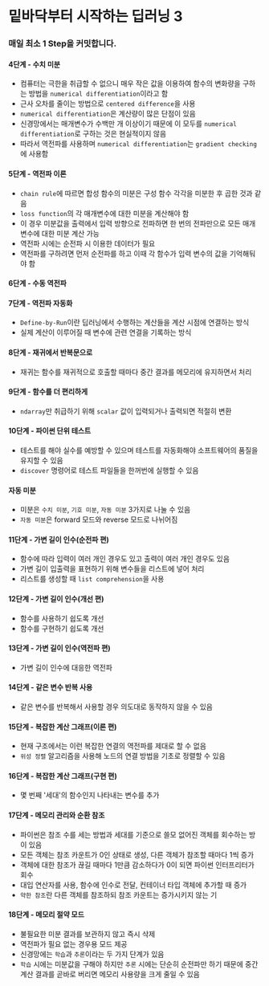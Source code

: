 # 밑바닥부터 시작하는 딥러닝 3
### 매일 최소 1 Step을 커밋합니다.
#### 4단계 - 수치 미분
- 컴퓨터는 극한을 취급할 수 없으니 매우 작은 값을 이용하여 함수의 변화량을 구하는 방법을 `numerical differentiation`이라고 함
- 근사 오차를 줄이는 방법으로 `centered difference`을 사용
- `numerical differentiation`은 계산량이 많은 단점이 있음
- 신경망에서는 매개변수가 수백만 개 이상이기 때문에 이 모두를 `numerical differentiation`로 구하는 것은 현실적이지 않음
- 따라서 역전파를 사용하며 `numerical differentiation`는 `gradient checking`에 사용함
#### 5단계 - 역전파 이론
- `chain rule`에 따르면 합성 함수의 미분은 구성 함수 각각을 미분한 후 곱한 것과 같음
- `loss function`의 각 매개변수에 대한 미분을 계산해야 함
- 이 경우 미분값을 출력에서 입력 방향으로 전파하면 한 번의 전파만으로 모든 매개변수에 대한 미분 계산 가능
- 역전파 시에는 순전파 시 이용한 데이터가 필요
- 역전파를 구하려면 먼저 순전파를 하고 이때 각 함수가 입력 변수의 값을 기억해둬야 함
#### 6단계 - 수동 역전파
#### 7단계 - 역전파 자동화
- `Define-by-Run`이란 딥러닝에서 수행하는 계산들을 계산 시점에 연결하는 방식
- 실제 계산이 이루어질 때 변수에 관련 연결을 기록하는 방식
#### 8단계 - 재귀에서 반복문으로
- 재귀는 함수를 재귀적으로 호출할 때마다 중간 결과를 메모리에 유지하면서 처리
#### 9단계 - 함수를 더 편리하게
- `ndarray`만 취급하기 위해 `scalar` 값이 입력되거나 출력되면 적절히 변환
#### 10단계 - 파이썬 단위 테스트
- 테스트를 해야 실수를 예방할 수 있으며 테스트를 자동화해야 소프트웨어의 품질을 유지할 수 있음
- `discover` 명령어로 테스트 파일들을 한꺼번에 실행할 수 있음
#### 자동 미분
- 미분은 `수치 미분`, `기호 미분`, `자동 미분` 3가지로 나눌 수 있음
- `자동 미분`은 forward 모드와 reverse 모드로 나뉘어짐
#### 11단계 - 가변 길이 인수(순전파 편)
- 함수에 따라 입력이 여러 개인 경우도 있고 출력이 여러 개인 경우도 있음
- 가변 길이 입출력을 표현하기 위해 변수들을 리스트에 넣어 처리
- 리스트를 생성할 때 `list comprehension`을 사용
#### 12단계 - 가변 길이 인수(개선 편)
- 함수를 사용하기 쉽도록 개선
- 함수를 구현하기 쉽도록 개선
#### 13단계 - 가변 길이 인수(역전파 편)
- 가변 길이 인수에 대응한 역전파
#### 14단계 - 같은 변수 반복 사용
- 같은 변수를 반복해서 사용할 경우 의도대로 동작하지 않을 수 있음
#### 15단계 - 복잡한 계산 그래프(이론 편)
- 현재 구조에서는 이런 복잡한 연결의 역전파를 제대로 할 수 없음
- `위성 정렬` 알고리즘을 사용해 노드의 연결 방법을 기초로 정렬할 수 있음
#### 16단계 - 복잡한 계산 그래프(구현 편)
- 몇 번째 '세대'의 함수인지 나타내는 변수를 추가
#### 17단계 - 메모리 관리와 순환 참조
- 파이썬은 참조 수를 세는 방법과 세대를 기준으로 쓸모 없어진 객체를 회수하는 방이 있음
- 모든 객체는 참조 카운트가 0인 상태로 생성, 다른 객체가 참조할 때마다 1씩 증가
- 객체에 대한 참조가 끊길 때마다 1만큼 감소하다가 0이 되면 파이썬 인터프리터가 회수
- 대입 연산자를 사용, 함수에 인수로 전달, 컨테이너 타입 객체에 추가할 때 증가
- `약한 참조`란 다른 객체를 참조하되 참조 카운트는 증가시키지 않는 기
#### 18단계 - 메모리 절약 모드
- 불필요한 미분 결과를 보관하지 않고 즉시 삭제
- 역전파가 필요 없는 경우용 모드 제공
- 신경망에는 `학습`과 `추론`이라는 두 가지 단계가 있음
- `학습` 시에는 미분값을 구해야 하지만 `추론` 시에는 단순히 순전파만 하기 때문에 중간 계산 결과를 곧바로 버리면 메모리 사용량을 크게 줄일 수 있음
